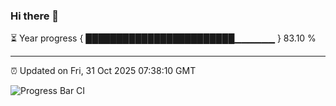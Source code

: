 ### Hi there 👋

⏳ Year progress { ████████████████████████▁▁▁▁▁▁ } 83.10 %

---

⏰ Updated on Fri, 31 Oct 2025 07:38:10 GMT

![Progress Bar CI](https://github.com/IshwaranRudhara/GIT-ACTION/workflows/Progress%20Bar%20CI/badge.svg)
